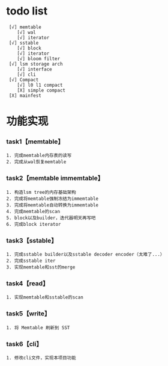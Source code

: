 # todo list

     [√] memtable 
        [√] wal  
        [√] iterator    
     [√] sstable  
        [√] block  
        [√] iterator    
        [√] bloom filter  
     [√] lsm storage arch  
        [√] interface
        [√] cli
     [√] Compact
        [√] l0 l1 compact
        [X] simple compact
     [X] mainfest


# 功能实现

### task1【memtable】
    1. 完成memtable内存表的读写
    2. 完成从wal恢复memtable

### task2【memtable immemtable】
    1. 构造lsm tree的内存基础架构
    2. 完成将memtable强制冻结为immemtable
    3. 完成将memtable自动转换为immemtable
    4. 完成memtable的scan
    5. block以及builder，迭代器明天再写吧
    6. 完成block iterator

### task3【sstable】
    1. 完成sstable builder以及sstable decoder encoder（太难了...）
    2. 完成sstable iter
    3. 实现memtable和sst的merge

### task4【read】
    1. 实现memtable和sstable的scan

### task5【write】
    1. 将 Memtable 刷新到 SST

### task6【cli】
    1. 修改cli文件，实现本项目功能